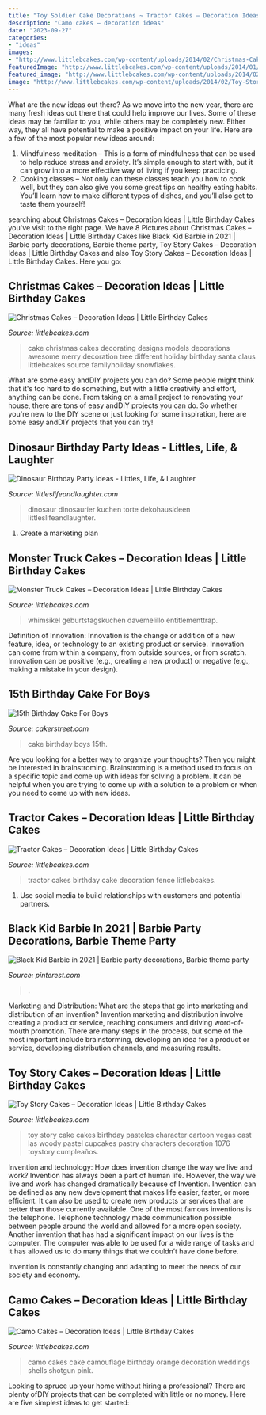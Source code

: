 ```yaml
---
title: "Toy Soldier Cake Decorations ~ Tractor Cakes – Decoration Ideas"
description: "Camo cakes – decoration ideas"
date: "2023-09-27"
categories:
- "ideas"
images:
- "http://www.littlebcakes.com/wp-content/uploads/2014/02/Christmas-Cake-Ideas-1024x936.jpg"
featuredImage: "http://www.littlebcakes.com/wp-content/uploads/2014/01/Tractor-Birthday-Cakes-Pictures.jpg"
featured_image: "http://www.littlebcakes.com/wp-content/uploads/2014/02/Christmas-Cake-Ideas-1024x936.jpg"
image: "http://www.littlebcakes.com/wp-content/uploads/2014/02/Toy-Story-Cake-Pictures.jpg"
---
```



What are the new ideas out there?
As we move into the new year, there are many fresh ideas out there that could help improve our lives. Some of these ideas may be familiar to you, while others may be completely new. Either way, they all have potential to make a positive impact on your life. Here are a few of the most popular new ideas around: 
1. Mindfulness meditation – This is a form of mindfulness that can be used to help reduce stress and anxiety. It’s simple enough to start with, but it can grow into a more effective way of living if you keep practicing. 
2. Cooking classes – Not only can these classes teach you how to cook well, but they can also give you some great tips on healthy eating habits. You’ll learn how to make different types of dishes, and you’ll also get to taste them yourself!

	

		
searching about Christmas Cakes – Decoration Ideas | Little Birthday Cakes you've visit to the right page. We have 8 Pictures about Christmas Cakes – Decoration Ideas | Little Birthday Cakes like Black Kid Barbie in 2021 | Barbie party decorations, Barbie theme party, Toy Story Cakes – Decoration Ideas | Little Birthday Cakes and also Toy Story Cakes – Decoration Ideas | Little Birthday Cakes. Here you go:
		
    
## Christmas Cakes – Decoration Ideas | Little Birthday Cakes

<img loading=lazy src="http://www.littlebcakes.com/wp-content/uploads/2014/02/Christmas-Cake-Ideas-1024x936.jpg" onerror="this.onerror=null;this.src='https://tse3.mm.bing.net/th?id=OIP.q6FWFYU8k1tmgy_gy14ptAHaGx&amp;pid=15.1';" alt="Christmas Cakes – Decoration Ideas | Little Birthday Cakes">

_Source: littlebcakes.com_

>cake christmas cakes decorating designs models decorations awesome merry decoration tree different holiday birthday santa claus littlebcakes source familyholiday snowflakes. 

	

What are some easy andDIY projects you can do?
Some people might think that it's too hard to do something, but with a little creativity and effort, anything can be done. From taking on a small project to renovating your house, there are tons of easy andDIY projects you can do. So whether you're new to the DIY scene or just looking for some inspiration, here are some easy andDIY projects that you can try!

    
## Dinosaur Birthday Party Ideas - Littles, Life, &amp; Laughter

<img loading=lazy src="https://i0.wp.com/www.littleslifeandlaughter.com/wp-content/uploads/2017/12/Dinosaur-Birthday-Party.jpg?ssl=1" onerror="this.onerror=null;this.src='https://tse3.mm.bing.net/th?id=OIP.AH_c1K2c0vr5GIz3BV7L0gHaKJ&amp;pid=15.1';" alt="Dinosaur Birthday Party Ideas - Littles, Life, &amp; Laughter">

_Source: littleslifeandlaughter.com_

>dinosaur dinosaurier kuchen torte dekohausideen littleslifeandlaughter. 

	

1. Create a marketing plan 

    
## Monster Truck Cakes – Decoration Ideas | Little Birthday Cakes

<img loading=lazy src="https://www.littlebcakes.com/wp-content/uploads/2013/08/Monster-Truck-Birthday-Cake-Pictures.jpg" onerror="this.onerror=null;this.src='https://tse2.mm.bing.net/th?id=OIP._l1xdTQe2zyGktK3OAxhGAHaIi&amp;pid=15.1';" alt="Monster Truck Cakes – Decoration Ideas | Little Birthday Cakes">

_Source: littlebcakes.com_

>whimsikel geburtstagskuchen davemelillo entitlementtrap. 

	

Definition of Innovation:
Innovation is the change or addition of a new feature, idea, or technology to an existing product or service. Innovation can come from within a company, from outside sources, or from scratch. Innovation can be positive (e.g., creating a new product) or negative (e.g., making a mistake in your design).

    
## 15th Birthday Cake For Boys

<img loading=lazy src="https://www.cakerstreet.com/upload/Product_images/fbImage/15th-birthday-cake-for-boys-25338-29a2c3214.JPEG" onerror="this.onerror=null;this.src='https://tse3.mm.bing.net/th?id=OIP.L8Vvdbwe2MpjUz45Cr-YGQHaD4&amp;pid=15.1';" alt="15th Birthday Cake For Boys">

_Source: cakerstreet.com_

>cake birthday boys 15th. 

	

Are you looking for a better way to organize your thoughts? Then you might be interested in brainstroming. Brainstroming is a method used to focus on a specific topic and come up with ideas for solving a problem. It can be helpful when you are trying to come up with a solution to a problem or when you need to come up with new ideas.

    
## Tractor Cakes – Decoration Ideas | Little Birthday Cakes

<img loading=lazy src="http://www.littlebcakes.com/wp-content/uploads/2014/01/Tractor-Birthday-Cakes-Pictures.jpg" onerror="this.onerror=null;this.src='https://tse2.mm.bing.net/th?id=OIP.PaTEsIniZ-zhMOhrjG8xNgHaFj&amp;pid=15.1';" alt="Tractor Cakes – Decoration Ideas | Little Birthday Cakes">

_Source: littlebcakes.com_

>tractor cakes birthday cake decoration fence littlebcakes. 

	

1. Use social media to build relationships with customers and potential partners.

    
## Black Kid Barbie In 2021 | Barbie Party Decorations, Barbie Theme Party

<img loading=lazy src="https://i.pinimg.com/736x/7a/6b/c9/7a6bc96e9c8ddaaef0851eb28139d71e.jpg" onerror="this.onerror=null;this.src='https://tse2.mm.bing.net/th?id=OIP.urMdW8sf1qxnYE6foUafhgHaG7&amp;pid=15.1';" alt="Black Kid Barbie in 2021 | Barbie party decorations, Barbie theme party">

_Source: pinterest.com_

>. 

	

Marketing and Distribution: What are the steps that go into marketing and distribution of an invention?
Invention marketing and distribution involve creating a product or service, reaching consumers and driving word-of-mouth promotion. There are many steps in the process, but some of the most important include brainstorming, developing an idea for a product or service, developing distribution channels, and measuring results.

    
## Toy Story Cakes – Decoration Ideas | Little Birthday Cakes

<img loading=lazy src="http://www.littlebcakes.com/wp-content/uploads/2014/02/Toy-Story-Cake-Pictures.jpg" onerror="this.onerror=null;this.src='https://tse2.mm.bing.net/th?id=OIP.I_-m9FBSb9-OZyrRD8OkkAHaJ0&amp;pid=15.1';" alt="Toy Story Cakes – Decoration Ideas | Little Birthday Cakes">

_Source: littlebcakes.com_

>toy story cake cakes birthday pasteles character cartoon vegas cast las woody pastel cupcakes pastry characters decoration 1076 toystory cumpleaños. 

	

Invention and technology: How does invention change the way we live and work?
Invention has always been a part of human life. However, the way we live and work has changed dramatically because of Invention. Invention can be defined as any new development that makes life easier, faster, or more efficient. It can also be used to create new products or services that are better than those currently available.
One of the most famous inventions is the telephone. Telephone technology made communication possible between people around the world and allowed for a more open society. Another invention that has had a significant impact on our lives is the computer. The computer was able to be used for a wide range of tasks and it has allowed us to do many things that we couldn’t have done before.

Invention is constantly changing and adapting to meet the needs of our society and economy.

    
## Camo Cakes – Decoration Ideas | Little Birthday Cakes

<img loading=lazy src="http://www.littlebcakes.com/wp-content/uploads/2014/01/Camo-Wedding-Cakes.jpg" onerror="this.onerror=null;this.src='https://tse3.mm.bing.net/th?id=OIP.JkLaT9uNYHOyzB0WLoWYOgHaFj&amp;pid=15.1';" alt="Camo Cakes – Decoration Ideas | Little Birthday Cakes">

_Source: littlebcakes.com_

>camo cakes cake camouflage birthday orange decoration weddings shells shotgun pink. 

	

Looking to spruce up your home without hiring a professional? There are plenty ofDIY projects that can be completed with little or no money. Here are five simplest ideas to get started: 

